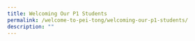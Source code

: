 ```yaml
---
title: Welcoming Our P1 Students
permalink: /welcome-to-pei-tong/welcoming-our-p1-students/
description: ""
---
```

